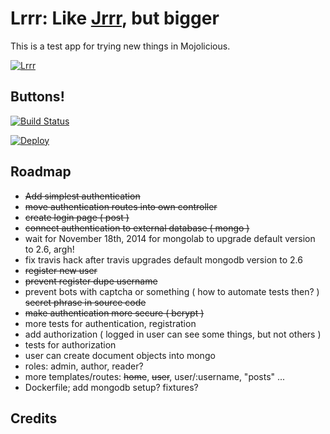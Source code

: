 # Lrrr: Like [Jrrr](https://github.com/davemenninger/jrrr), but bigger

This is a test app for trying new things in Mojolicious.

[![Lrrr](http://img4.wikia.nocookie.net/__cb20130329124434/en.futurama/images/c/c5/Lurr.png)](http://theinfosphere.org/Lrrr)

## Buttons!

[![Build Status](https://travis-ci.org/davemenninger/lrrr.svg?branch=master)](https://travis-ci.org/davemenninger/lrrr)

[![Deploy](https://www.herokucdn.com/deploy/button.png)](https://heroku.com/deploy)

## Roadmap

* ~~Add simplest authentication~~
* ~~move authentication routes into own controller~~
* ~~create login page ( post )~~
* ~~connect authentication to external database ( mongo )~~
* wait for November 18th, 2014 for mongolab to upgrade default version to 2.6, argh!
* fix travis hack after travis upgrades default mongodb version to 2.6
* ~~register new user~~
* ~~prevent register dupe username~~
* prevent bots with captcha or something ( how to automate tests then? ) ~~secret phrase in source code~~
* ~~make authentication more secure ( bcrypt )~~
* more tests for authentication, registration
* add authorization ( logged in user can see some things, but not others )
* tests for authorization
* user can create document objects into mongo
* roles: admin, author, reader?
* more templates/routes: ~~home~~, ~~user~~, user/:username, "posts" ...
* Dockerfile; add mongodb setup? fixtures?

## Credits
